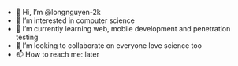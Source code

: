 - 👋 Hi, I’m @longnguyen-2k
- 👀 I’m interested in computer science
- 🌱 I’m currently learning web, mobile development and penetration testing
- 💞️ I’m looking to collaborate on everyone love science too
- 📫 How to reach me: later

<!---
longnguyen-2k/longnguyen-2k is a ✨ special ✨ repository because its `README.md` (this file) appears on your GitHub profile.
You can click the Preview link to take a look at your changes.
--->
